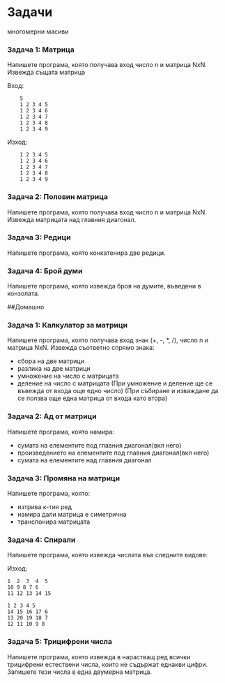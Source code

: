 Задачи
=====================

многомерни масиви

### Задача 1: Матрица
Напишете програма, която получава вход число n и матрица NxN.
Извежда същата матрица

Вход:
```
    5
    1 2 3 4 5
    1 2 3 4 6
    1 2 3 4 7
    1 2 3 4 8
    1 2 3 4 9
```

Изход:
```
    1 2 3 4 5
    1 2 3 4 6
    1 2 3 4 7
    1 2 3 4 8
    1 2 3 4 9
```
### Задача 2: Половин матрица
Напишете програма, която получава вход число n и матрица NxN.
Извежда матрицата над главния диагонал.

### Задача 3: Редици
Напишете програма, която конкатенира две редици.

### Задача 4: Брой думи
Напишете програма, която извежда броя на думите, въведени в конзолата.

##Домашно

### Задача 1: Калкулатор за матрици
Напишете програма, която получава вход знак (+, -, *, /), число n и матрица NxN.
Извежда съответно спрямо знака:
- сбора на две матрици
- разлика на две матрици
- умножение на число с матрицата
- деление на число с матрицата
(При умножение и деление ще се въвежда от входа още едно число)
(При събиране и изваждане да се ползва още една матрица от входа като втора)

### Задача 2: Ад от матрици
Напишете програма, която намира:
- сумата на елементите под главния диагонал(вкл него)
- произведението на елементите под главния диагонал(вкл него)
- сумата на елементите над главния диагонал

### Задача 3: Промяна на матрици
Напишете програма, която:
- изтрива к-тия ред
- намира дали матрица е симетрична
- транспонира матрицата

### Задача 4: Спирали
Напишете програма, която извежда числата във следните видове:

Изход:
```
1  2  3  4  5
10 9 8 7 6
11 12 13 14 15
```

```
1 2 3 4 5
14 15 16 17 6
13 20 19 18 7
12 11 10 9 8
```


### Задача 5: Трицифрени числа
Напишете програма, която извежда в нарастващ ред всички трицифрени естествени числа, които не съдържат еднакви цифри. Запишете тези числа в една двумерна матрица.
